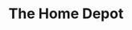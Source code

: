 ---
title: "The Home Depot"
url: /tulsa/the-home-depot-south-delaware-avenue/
shop: doityourself
---